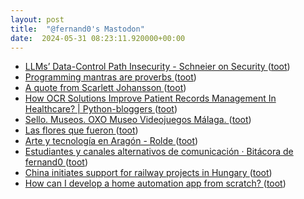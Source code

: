 ```yaml
---
layout: post
title:  "@fernand0's Mastodon"
date:  2024-05-31 08:23:11.920000+00:00
---
```

*  [LLMs’ Data-Control Path Insecurity - Schneier on Security ](https://www.schneier.com/blog/archives/2024/05/llms-data-control-path-insecurity.htm) ([toot](https://mastodon.social/@fernand0/112534735547210864))
*  [Programming mantras are proverbs ](https://lukeplant.me.uk/blog/posts/programming-mantras-are-proverbs) ([toot](https://mastodon.social/@fernand0/112534437479923933))
*  [A quote from Scarlett Johansson ](https://simonwillison.net/2024/May/20/scarlett-johansson/#atom-everythin) ([toot](https://mastodon.social/@fernand0/112533039326547372))
*  [How OCR Solutions Improve Patient Records Management In Healthcare? \| Python-bloggers ](https://python-bloggers.com/2024/05/how-ocr-solutions-improve-patient-records-management-in-healthcare) ([toot](https://mastodon.social/@fernand0/112531242062016920))
*  [Sello. Museos. OXO Museo Videojuegos Málaga. ](https://avecesunafoto.wordpress.com/2024/05/30/sello-museos-oxo-museo-videojuegos-malaga) ([toot](https://mastodon.social/@fernand0/112531239893593269))
*  [Las flores que fueron ](https://www.flickr.com/photos/fernand0/53715316881) ([toot](https://mastodon.social/@fernand0/112531151171909885))
*  [Arte y tecnología en Aragón - Rolde   ](https://www.roldedeestudiosaragoneses.org/producto/arte-y-tecnologia-en-aragon) ([toot](https://mastodon.social/@fernand0/112530953873598303))
*  [Estudiantes y canales alternativos de comunicación · Bitácora de fernand0 ](http://blog.elmundoesimperfecto.com/2024/05/30/canales-alternativos-informacion) ([toot](https://mastodon.social/@fernand0/112530813841236753))
*  [China initiates support for railway projects in Hungary ](https://www.railway.supply/en/china-initiates-support-for-railway-projects-in-hungary) ([toot](https://mastodon.social/@fernand0/112530705623434579))
*  [How can I develop a home automation app from scratch? ](https://technical-guruji.federatedjournals.com/how-can-i-develop-a-home-automation-app-from-scratch) ([toot](https://mastodon.social/@fernand0/112530593275485707))
